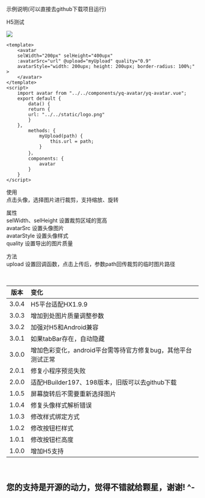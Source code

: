 示例说明(可以直接去github下载项目运行)

H5测试

<img src='http://www.snyvic.eu/static/m.png'/>

```
<template>
    <avatar
	selWidth="200px" selHeight="400upx"
	:avatarSrc="url" @upload="myUpload" quality="0.9"
	avatarStyle="width: 200upx; height: 200upx; border-radius: 100%;" >
    </avatar>
</template>
<script>
    import avatar from "../../components/yq-avatar/yq-avatar.vue";
    export default {
    	data() {
	    return {
		url: "../../static/logo.png"
	    }
	},
        methods: {
            myUpload(path) {
                this.url = path;
            }
        }，
        components: {
            avatar
        }
    }
</script>
```



使用<br/>
点击头像，选择图片进行裁剪，支持缩放、旋转<br/>

属性<br/>
selWidth、selHeight 设置裁剪区域的宽高<br/>
avatarSrc 设置头像图片<br/>
avatarStyle 设置头像样式<br/>
quality 设置导出的图片质量<br/>

方法<br/>
upload 设置回调函数，点击上传后，参数path回传裁剪的临时图片路径<br/>

<br/>

| 版本  | 变化                                           |
| ----- | :--------------------------------------------- |
| 3.0.4 | H5平台适配HX1.9.9                                            |
| 3.0.3 | 增加到处图片质量调整参数                                     |
| 3.0.2 | 加强对H5和Android兼容                                        |
| 3.0.1 | 如果tabBar存在，自动隐藏                                     |
| 3.0.0 | 增加色彩变化，android平台需等待官方修复bug，其他平台测试正常 |
| 2.0.1 | 修复小程序预览失败                             |
| 2.0.0 | 适配HBuilder197、198版本，旧版可以去github下载 |
| 1.0.5 | 屏幕旋转后不需要重新选择图片                   |
| 1.0.4 | 修复头像样式解析错误                           |
| 1.0.3 | 修改样式绑定方式                               |
| 1.0.2 | 修改按钮栏样式                                 |
| 1.0.1 | 修改按钮栏高度                                 |
| 1.0.0 | 增加H5支持                                     |

<br/>

## 您的支持是开源的动力，觉得不错就给颗星，谢谢! ^-
